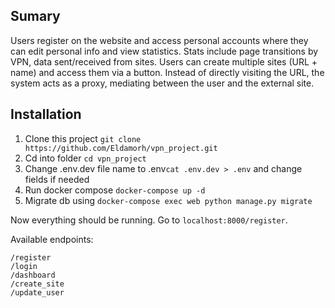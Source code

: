 ## Sumary

Users register on the website and access personal accounts where they can edit personal info and view statistics.
Stats include page transitions by VPN, data sent/received from sites. Users can create multiple sites (URL + name) and access them via a button. Instead of directly visiting the URL, the system acts as a proxy, mediating between the user and the external site.

## Installation

1. Clone this project `git clone https://github.com/Eldamorh/vpn_project.git`
2. Cd into folder `cd vpn_project`
3. Change .env.dev file name to .env`cat .env.dev > .env` and change fields if needed
4. Run docker compose `docker-compose up -d`
5. Migrate db using `docker-compose exec web python manage.py migrate`


Now everything should be running. Go to `localhost:8000/register`. 

Available endpoints:
```
/register
/login
/dashboard
/create_site
/update_user
```
